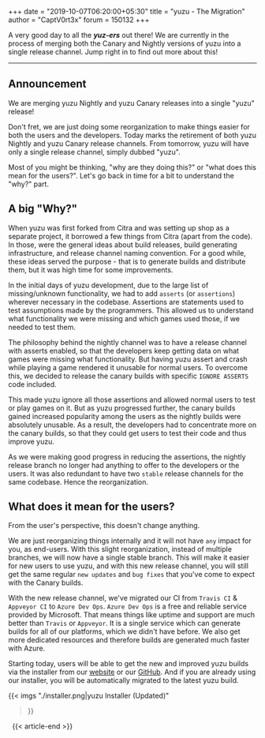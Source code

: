 +++
date = "2019-10-07T06:20:00+05:30"
title = "yuzu - The Migration"
author = "CaptV0rt3x"
forum = 150132
+++

A very good day to all the ***yuz-ers*** out there! 
We are currently in the process of merging both the Canary and Nightly versions of yuzu into a single release channel.
Jump right in to find out more about this!
<!--more-->
***

## Announcement

<article class="message">
<div class="message-header is-dropdown">
<p>We are merging yuzu Nightly and yuzu Canary releases into a single "yuzu" release!</p>
</div>
</article>

Don't fret, we are just doing some reorganization to make things easier for both the users and the developers.
Today marks the retirement of both yuzu Nightly and yuzu Canary release channels.
From tomorrow, yuzu will have only a single release channel, simply dubbed "yuzu".

Most of you might be thinking, "why are they doing this?" or "what does this mean for the users?".
Let's go back in time for a bit to understand the "why?" part.

## A big "Why?"

When yuzu was first forked from Citra and was setting up shop as a separate project, it borrowed a few things from Citra (apart from the code).
In those, were the general ideas about build releases, build generating infrastructure, and release channel naming convention.
For a good while, these ideas served the purpose - that is to generate builds and distribute them, but it was high time for some improvements.

In the initial days of yuzu development, due to the large list of missing/unknown functionality, we had to add `asserts` (or `assertions`) wherever necessary in the codebase. 
Assertions are statements used to test assumptions made by the programmers.
This allowed us to understand what functionality we were missing and which games used those, if we needed to test them.

The philosophy behind the nightly channel was to have a release channel with asserts enabled, so that the developers keep getting data on what games were missing what functionality.
But having yuzu assert and crash while playing a game rendered it unusable for normal users.
To overcome this, we decided to release the canary builds with specific `IGNORE ASSERTS` code included.

This made yuzu ignore all those assertions and allowed normal users to test or play games on it.
But as yuzu progressed further, the canary builds gained increased popularity among the users as the nightly builds were absolutely unusable.
As a result, the developers had to concentrate more on the canary builds, so that they could get users to test their code and thus improve yuzu.

As we were making good progress in reducing the assertions, the nightly release branch no longer had anything to offer to the developers or the users.
It was also redundant to have two `stable` release channels for the same codebase.
Hence the reorganization.

## What does it mean for the users?

<article class="message">
<div class="message-header is-dropdown">
<p>From the user's perspective, this doesn't change anything.</p>
</div>
</article>

We are just reorganizing things internally and it will not have `any` impact for you, as end-users.
With this slight reorganization, instead of multiple branches, we will now have a single stable branch.
This will make it easier for new users to use yuzu, and with this new release channel, you will still get the same regular `new updates` and `bug fixes` that you've come to expect with the Canary builds.

With the new release channel, we've migrated our CI from `Travis CI` & `Appveyor CI` to `Azure Dev Ops`.
`Azure Dev Ops` is a free and reliable service provided by Microsoft.
That means things like uptime and support are much better than `Travis` or `Appveyor`.
It is a single service which can generate builds for all of our platforms, which we didn't have before.
We also get more dedicated resources and therefore builds are generated much faster with Azure.

Starting today, users will be able to get the new and improved yuzu builds via the installer from our [website](https://yuzu-mirror.github.io/downloads/) or our [GitHub](https://github.com/yuzu-emu/yuzu-mainline/releases/).
And if you are already using our installer, you will be automatically migrated to the latest yuzu build.

{{< imgs
    "./installer.png|yuzu Installer (Updated)"
>}}

&nbsp;
{{< article-end >}}
